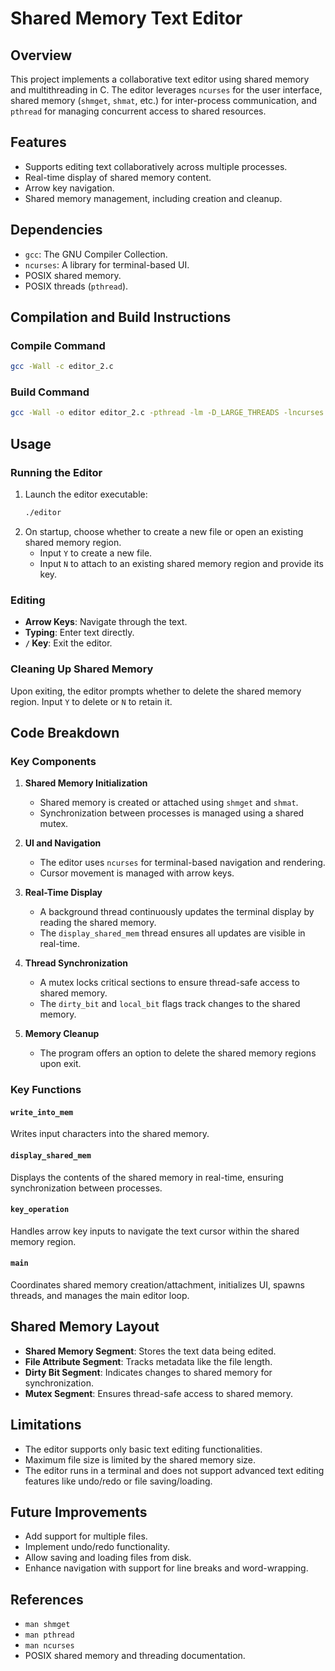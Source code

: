 # Shared Memory Text Editor

## Overview
This project implements a collaborative text editor using shared memory and multithreading in C. The editor leverages `ncurses` for the user interface, shared memory (`shmget`, `shmat`, etc.) for inter-process communication, and `pthread` for managing concurrent access to shared resources.

## Features
- Supports editing text collaboratively across multiple processes.
- Real-time display of shared memory content.
- Arrow key navigation.
- Shared memory management, including creation and cleanup.

## Dependencies
- `gcc`: The GNU Compiler Collection.
- `ncurses`: A library for terminal-based UI.
- POSIX shared memory.
- POSIX threads (`pthread`).

## Compilation and Build Instructions

### Compile Command
```bash
gcc -Wall -c editor_2.c
```

### Build Command
```bash
gcc -Wall -o editor editor_2.c -pthread -lm -D_LARGE_THREADS -lncurses -lrt
```

## Usage

### Running the Editor
1. Launch the editor executable:
   ```bash
   ./editor
   ```
2. On startup, choose whether to create a new file or open an existing shared memory region.
   - Input `Y` to create a new file.
   - Input `N` to attach to an existing shared memory region and provide its key.

### Editing
- **Arrow Keys**: Navigate through the text.
- **Typing**: Enter text directly.
- **`/` Key**: Exit the editor.

### Cleaning Up Shared Memory
Upon exiting, the editor prompts whether to delete the shared memory region. Input `Y` to delete or `N` to retain it.

## Code Breakdown

### Key Components
1. **Shared Memory Initialization**
   - Shared memory is created or attached using `shmget` and `shmat`.
   - Synchronization between processes is managed using a shared mutex.

2. **UI and Navigation**
   - The editor uses `ncurses` for terminal-based navigation and rendering.
   - Cursor movement is managed with arrow keys.

3. **Real-Time Display**
   - A background thread continuously updates the terminal display by reading the shared memory.
   - The `display_shared_mem` thread ensures all updates are visible in real-time.

4. **Thread Synchronization**
   - A mutex locks critical sections to ensure thread-safe access to shared memory.
   - The `dirty_bit` and `local_bit` flags track changes to the shared memory.

5. **Memory Cleanup**
   - The program offers an option to delete the shared memory regions upon exit.

### Key Functions

#### `write_into_mem`
Writes input characters into the shared memory.

#### `display_shared_mem`
Displays the contents of the shared memory in real-time, ensuring synchronization between processes.

#### `key_operation`
Handles arrow key inputs to navigate the text cursor within the shared memory region.

#### `main`
Coordinates shared memory creation/attachment, initializes UI, spawns threads, and manages the main editor loop.

## Shared Memory Layout
- **Shared Memory Segment**: Stores the text data being edited.
- **File Attribute Segment**: Tracks metadata like the file length.
- **Dirty Bit Segment**: Indicates changes to shared memory for synchronization.
- **Mutex Segment**: Ensures thread-safe access to shared memory.

## Limitations
- The editor supports only basic text editing functionalities.
- Maximum file size is limited by the shared memory size.
- The editor runs in a terminal and does not support advanced text editing features like undo/redo or file saving/loading.

## Future Improvements
- Add support for multiple files.
- Implement undo/redo functionality.
- Allow saving and loading files from disk.
- Enhance navigation with support for line breaks and word-wrapping.

## References
- `man shmget`
- `man pthread`
- `man ncurses`
- POSIX shared memory and threading documentation.
